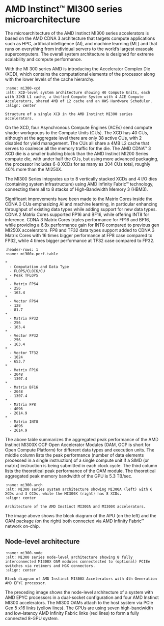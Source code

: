 # AMD Instinct™ MI300 series microarchitecture

The microarchitecture of the AMD Instinct MI300 series accelerators is based on
the AMD CDNA 3 architecture that targets compute applications such as HPC,
artificial intelligence (AI), and machine learning (ML) and that runs on
everything from individual servers to the world’s largest exascale
supercomputers. The overall system architecture is designed for extreme
scalability and compute performance.

With the MI 300 series AMD is introducing the Accelerator Complex Die (XCD),
which contains the computational elements of the processor along with the lower
levels of the cache hierarchy.

```{figure} ../../data/conceptual/gpu-arch/image007.png
:name: mi300-xcd
:alt: XCD-level system architecture showing 40 Compute Units, each with 32KB L1 cache, a Unified Compute System with 4 ACE Compute Accelerators, shared 4MB of L2 cache and an HWS Hardware Scheduler.
:align: center
   
Structure of a single XCD in the AMD Instinct MI300 series accelerators.
```

On the XCD, four Asynchronous Compute Engines (ACEs) send compute shader
workgroups to the Compute Units (CUs). The XCD has 40 CUs, although at the
aggregate level there are only 38 active CUs, with 2 disabled for yield
management. The CUs all share a 4MB L2 cache that serves to coalesce all the
memory traffic for the die. The AMD CDNA™ 3 XCD die is a smaller building block
than the AMD Instinct MI200 Series compute die, with under half the CUs, but
using more advanced packaging, the processor includes 6-8 XCDs for as many as
304 CUs total, roughly 40% more than the MI250X.

The MI300 Series integrates up to 8 vertically stacked XCDs and 4 I/O dies
(containing system infrastructure) using AMD Infinity Fabric™ technology,
connecting them all to 8 stacks of High-Bandwidth Memory 3 (HBM3).

Significant improvements have been made to the Matrix Cores inside the CDNA 3
CUs emphasizing AI and machine learning, in particular enhancing throughput of
existing data types while adding support for new data types. CDNA 2 Matrix Cores
supported FP16 and BF16, while offering INT8 for inference. CDNA 3 Matrix Cores
triples performance for FP16 and BF16, while providing a 6.8x performance gain
for INT8 compared to previous gen MI250X accelerators. FP8 and
TF32 data types support added to CDNA 3 Matrix Cores with 16 times bigger
performance at FP8 case compared to FP32, while 4 times bigger performance at
TF32 case compared to FP32.

```{list-table} Peak-performance capabilities of the MI300X for different data types.
:header-rows: 1
:name: mi300x-perf-table

*
  - Computation and Data Type
  - FLOPS/CLOCK/CU
  - Peak TFLOPS
*
  - Matrix FP64
  - 256
  - 163.4
*
  - Vector FP64
  - 128
  - 81.7
*
  - Matrix FP32
  - 256
  - 163.4
*
  - Vector FP32
  - 256
  - 163.4
*
  - Vector TF32
  - 1024
  - 653.7
*
  - Matrix FP16
  - 2048
  - 1307.4
*
  - Matrix BF16
  - 2048
  - 1307.4
*
  - Matrix FP8
  - 4096
  - 2614.9
*
  - Matrix INT8
  - 4096
  - 2614.9
```

The above table summarizes the aggregated peak performance of the AMD Instinct
MI300X OCP Open Accelerator Modules (OAM, OCP is short for Open Compute
Platform) for different data types and execution units. The middle column lists
the peak performance (number of data elements processed in a single instruction)
of a single compute unit if a SIMD (or matrix) instruction is being submitted in
each clock cycle. The third column lists the theoretical peak performance of the
OAM module. The theoretical aggregated peak memory bandwidth of the GPU is 5.3
TB/sec.

```{figure} ../../data/conceptual/gpu-arch/image008.png
:name: mi300-arch
:alt: MI300 series system architecture showing MI300A (left) with 6 XCDs and 3 CCDs, while the MI300X (right) has 8 XCDs.
:align: center

Architecture of the AMD Instinct MI300A and MI300X accelerators.
```

The image above shows the block diagram of the APU (on the left) and the OAM
package (on the right) both connected via AMD Infinity Fabric™ network on-chip.

## Node-level architecture

```{figure} ../../data/conceptual/gpu-arch/image009.png
:name: mi300-node
:alt: MI300 series node-level architecture showing 8 fully interconnected MI300X OAM modules connectected to (optional) PCIEe switches via retimers and HGX connectors.
:align: center

Block diagram of AMD Instinct MI300X Accelerators with 4th Generation AMD EPYC processor.
```

The preceding image shows the node-level architecture of a system with AMD
EPYC processors in a dual-socket configuration and four AMD Instinct MI300
accelerators. The MI300 OAMs attach to the host system via PCIe Gen 5 x16 links
(yellow lines). The GPUs are using seven high-bandwidth and low-latency AMD
Infinity Fabric links (red lines) to form a fully connected 8-GPU system.

<!---
We need performance data about the P2P communication here.
-->
